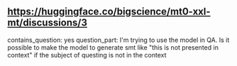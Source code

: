 ## https://huggingface.co/bigscience/mt0-xxl-mt/discussions/3

contains_question: yes
question_part: I'm trying to use the model in QA. Is it possible to make the model to generate smt like "this is not presented in context" if the subject of questing is not in the context